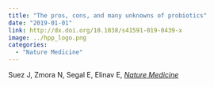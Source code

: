 ```yaml
---
title: "The pros, cons, and many unknowns of probiotics"
date: "2019-01-01"
link: http://dx.doi.org/10.1038/s41591-019-0439-x
image: ../hpp_logo.png
categories:
  - "Nature Medicine"
---
```


Suez J, Zmora N, Segal E, Elinav E, [*Nature Medicine*](http://dx.doi.org/10.1038/s41591-019-0439-x)



